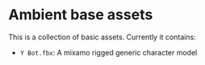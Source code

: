 # Ambient base assets

This is a collection of basic assets. Currently it contains:

- `Y Bot.fbx`: A mixamo rigged generic character model

